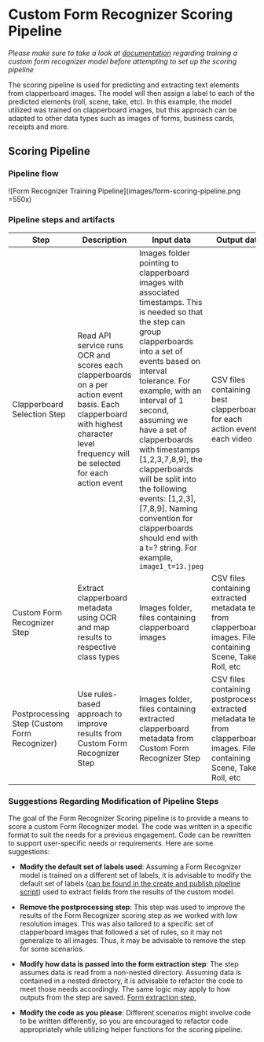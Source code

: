 # Custom Form Recognizer Scoring Pipeline

*Please make sure to take a look at [documentation](form-training-pipeline.md) regarding training a custom form recognizer model before attempting to set up the scoring pipeline*

The scoring pipeline is used for predicting and extracting text elements from clapperboard images. The model will then assign a label to each of the predicted elements (roll, scene, take, etc). In this example, the model utilized was trained on clapperboard images, but this approach can be adapted to other data types such as images of forms, business cards, receipts and more.

## Scoring Pipeline

### Pipeline flow

![Form Recognizer Training Pipeline](images/form-scoring-pipeline.png =550x)

### Pipeline steps and artifacts

Step | Description | Input data | Output data | Artifacts | Parameters | Path to the step  
--- | --- | --- | --- | --- | --- | ---  
Clapperboard Selection Step | Read API service runs OCR and scores each clapperboards on a per action event basis. Each clapperboard with highest character level frequency will be selected for each action event | Images folder pointing to clapperboard images with associated timestamps. This is needed so that the step can group clapperboards into a set of events based on interval tolerance. For example, with an interval of 1 second, assuming we have a set of clapperboards with timestamps [1,2,3,7,8,9], the clapperboards will be split into the following events: [1,2,3], [7,8,9]. Naming convention for clapperboards should end with a t=? string. For example, `image1_t=13.jpeg` | CSV files containing best clapperboards for each action event in each video | - | List of stop words used in preprocessing step for clapperboard scoring function; tolerance threshold (seconds) used to isolate clapperboards into a set of events will be obtained from the model file |  [select_clapperboards.py](../mlops/form_scoring_pipeline/steps/select_clapperboards.py)
Custom Form Recognizer Step | Extract clapperboard metadata using OCR and map results to respective class types | Images folder, files containing clapperboard images | CSV files containing extracted metadata text from clapperboard images. Files containing Scene, Take, Roll, etc | - | - |  [extract_forms.py](../mlops/form_scoring_pipeline/steps/extract_forms.py)
Postprocessing Step (Custom Form Recognizer) | Use rules-based approach to improve results from Custom Form Recognizer Step | Images folder, files containing extracted clapperboard metadata from Custom Form Recognizer Step | CSV files containing postprocessed extracted metadata text from clapperboard images. Files containing Scene, Take, Roll, etc |- | - |  [postprocess.py](../mlops/form_scoring_pipeline/steps/postprocess.py)

### Suggestions Regarding Modification of Pipeline Steps

The goal of the Form Recognizer Scoring pipeline is to provide a means to score a custom Form Recognizer model. The code was written in a specific format to suit the needs for a previous engagement. Code can be rewritten to support user-specific needs or requirements. Here are some suggestions:

* **Modify the default set of labels used**: Assuming a Form Recognizer model is trained on a different set of labels, it is advisable to modify the default set of labels ([can be found in the create and publish pipeline script](../mlops/form_scoring_pipeline/create_and_publish_pipeline.py)) used to extract fields from the results of the custom model.

* **Remove the postprocessing step**: This step was used to improve the results of the Form Recognizer scoring step as we worked with low resolution images. This was also tailored to a specific set of clapperboard images that followed a set of rules, so it may not generalize to all images. Thus, it may be advisable to remove the step for some scenarios.

* **Modify how data is passed into the form extraction step**: The step assumes data is read from a non-nested directory. Assuming data is contained in a nested directory, it is advisable to refactor the code to meet those needs accordingly. The same logic may apply to how outputs from the step are saved. [Form extraction step.](../mlops/form_scoring_pipeline/steps/extract_forms.py)

* **Modify the code as you please**: Different scenarios might involve code to be written differently, so you are encouraged to refactor code appropriately while utilizing helper functions for the scoring pipeline.
